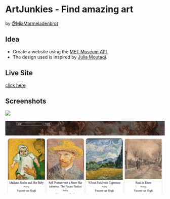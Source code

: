 # ArtJunkies - Find amazing art

by [@MiaMarmeladenbrot](https://github.com/MiaMarmeladenbrot)

## Idea

- Create a website using the [MET Museum API](https://metmuseum.github.io/#object).
- The design used is inspired by [Julia Moutaqi](https://www.figma.com/community/file/1095377079540950532/responsive-design-art-news-landing-page).

## Live Site

[click here](https://miamarmeladenbrot.github.io/ArtJunkies/index.html)

## Screenshots

![](./assets/img/Bildschirmfoto%202024-03-01%20um%2016.48.26.png)

![](./assets/img/Bildschirmfoto%202024-03-06%20um%2016.35.15.png)
